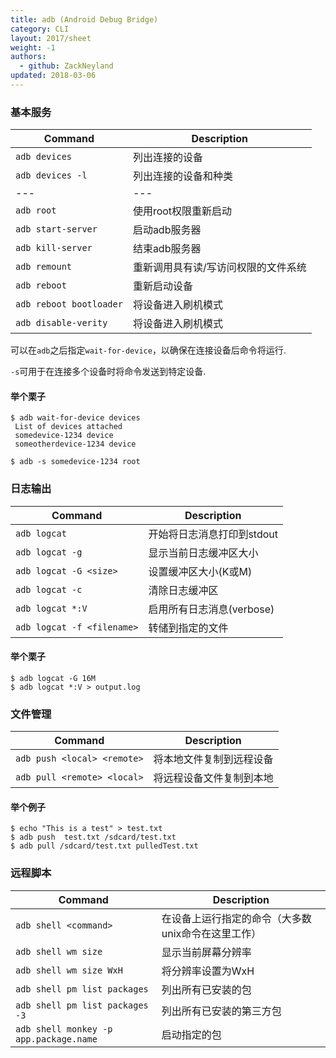 ```yaml
---
title: adb (Android Debug Bridge)
category: CLI
layout: 2017/sheet
weight: -1
authors:
  - github: ZackNeyland
updated: 2018-03-06
---
```


### 基本服务

| Command                           | Description                           |
| ---                               | ---                                   |
| `adb devices`                     | 列出连接的设备                         |
| `adb devices -l`                  | 列出连接的设备和种类                    |
| ---                               | ---                                   |
| `adb root`                        | 使用root权限重新启动                    |
| `adb start-server`                | 启动adb服务器                          |
| `adb kill-server`                 | 结束adb服务器                          |
| `adb remount`                     | 重新调用具有读/写访问权限的文件系统      |
| `adb reboot`                      | 重新启动设备                           |
| `adb reboot bootloader`           | 将设备进入刷机模式                      |
| `adb disable-verity`              | 将设备进入刷机模式                      |

可以在`adb`之后指定`wait-for-device`，以确保在连接设备后命令将运行.

`-s`可用于在连接多个设备时将命令发送到特定设备.

#### 举个栗子

```
$ adb wait-for-device devices
 List of devices attached
 somedevice-1234 device
 someotherdevice-1234 device
```

```
$ adb -s somedevice-1234 root
```

### 日志输出

| Command                              | Description                            |
| ---                                  | ---                                    |
| `adb logcat`                         | 开始将日志消息打印到stdout               |
| `adb logcat -g`                      | 显示当前日志缓冲区大小                   |
| `adb logcat -G <size>`               | 设置缓冲区大小(K或M)                    |
| `adb logcat -c`                      | 清除日志缓冲区                          |
| `adb logcat *:V`                     | 启用所有日志消息(verbose)               |
| `adb logcat -f <filename>`           | 转储到指定的文件                        |

#### 举个栗子
```
$ adb logcat -G 16M
$ adb logcat *:V > output.log
```

### 文件管理

| Command                              | Description                       |
| ---                                  | ---                               |
| `adb push <local> <remote>` | 将本地文件复制到远程设备  |
| `adb pull <remote> <local>` | 将远程设备文件复制到本地 |

#### 举个例子

```
$ echo "This is a test" > test.txt
$ adb push  test.txt /sdcard/test.txt
$ adb pull /sdcard/test.txt pulledTest.txt
```

### 远程脚本

| Command                                | Description                                                           |
| ---                                    | ---                                                                   |
| `adb shell <command>`                  | 在设备上运行指定的命令（大多数unix命令在这里工作）                        |
| `adb shell wm size`                    | 显示当前屏幕分辨率                                                     |
| `adb shell wm size WxH`                | 将分辨率设置为WxH                                                      |
| `adb shell pm list packages`           | 列出所有已安装的包                                                     |
| `adb shell pm list packages -3`        | 列出所有已安装的第三方包                                                |
| `adb shell monkey -p app.package.name` | 启动指定的包                                                           |
